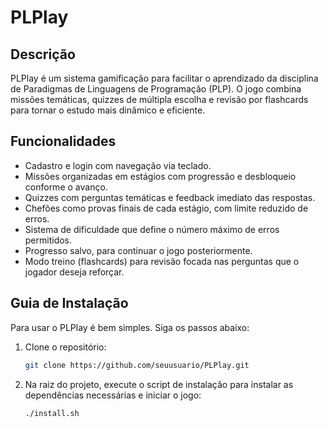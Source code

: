 # PLPlay

## Descrição
PLPlay é um sistema gamificação para facilitar o aprendizado da disciplina de Paradigmas de Linguagens de Programação (PLP). O jogo combina missões temáticas, quizzes de múltipla escolha e revisão por flashcards para tornar o estudo mais dinâmico e eficiente.

## Funcionalidades
- Cadastro e login com navegação via teclado.
- Missões organizadas em estágios com progressão e desbloqueio conforme o avanço.
- Quizzes com perguntas temáticas e feedback imediato das respostas.
- Chefões como provas finais de cada estágio, com limite reduzido de erros.
- Sistema de dificuldade que define o número máximo de erros permitidos.
- Progresso salvo, para continuar o jogo posteriormente.
- Modo treino (flashcards) para revisão focada nas perguntas que o jogador deseja reforçar.

## Guia de Instalação
Para usar o PLPlay é bem simples. Siga os passos abaixo:

1. Clone o repositório:

   ```bash
   git clone https://github.com/seuusuario/PLPlay.git
2. Na raiz do projeto, execute o script de instalação para instalar as dependências necessárias e iniciar o jogo:

   ```bash
   ./install.sh

